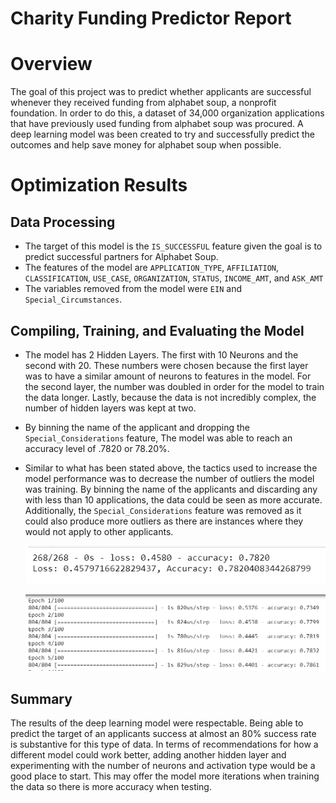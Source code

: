 # Charity Funding Predictor Report

# Overview
The goal of this project was to predict whether applicants are successful whenever they received funding from alphabet soup, a nonprofit foundation. In order to do this, a dataset of 34,000 organization applications that have previously used funding from alphabet soup was procured. A deep learning model was been created to try and successfully predict the outcomes and help save money for alphabet soup when possible.

# Optimization Results

## Data Processing
* The target of this model is the `IS_SUCCESSFUL` feature given the goal is to predict successful partners for Alphabet Soup.
* The features of the model are `APPLICATION_TYPE`, `AFFILIATION`, `CLASSIFICATION`, `USE_CASE`, `ORGANIZATION`, `STATUS`, `INCOME_AMT`, and `ASK_AMT`
* The variables removed from the model were `EIN` and `Special_Circumstances`.

## Compiling, Training, and Evaluating the Model
* The model has 2 Hidden Layers. The first with 10 Neurons and the second with 20. These numbers were chosen because the first layer was to have a similar amount of neurons to features in the model. For the second layer, the number was doubled in order for the model to train the data longer. Lastly, because the data is not incredibly complex, the number of hidden layers was kept at two.
* By binning the name of the applicant and dropping the `Special_Considerations` feature, The model was able to reach an accuracy level of .7820 or 78.20%.
* Similar to what has been stated above, the tactics used to increase the model performance was to decrease the number of outliers the model was training. By binning the name of the applicants and discarding any with less than 10 applications, the data could be seen as more accurate. Additionally, the  `Special_Considerations` feature was removed as it could also produce more outliers as there are instances where they would not apply to other applicants. 

    ![Results](Images/Op_Model_Results.png)

    ![epoch](Images/First_5_Epoch.png)

## Summary
The results of the deep learning model were respectable. Being able to predict the target of an applicants success at almost an 80% success rate is substantive for this type of data. In terms of recommendations for how a different model could work better, adding another hidden layer and experimenting with the number of neurons and activation type would be a good place to start. This may offer the model more iterations when training the data so there is more accuracy when testing.